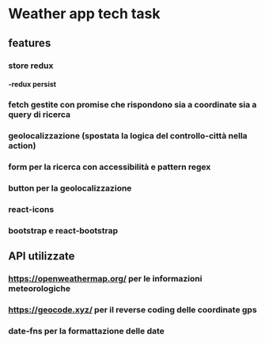 # Weather app tech task

## features

### store redux

#### -redux persist

### fetch gestite con promise che rispondono sia a coordinate sia a query di ricerca

### geolocalizzazione (spostata la logica del controllo-città nella action)

### form per la ricerca con accessibilità e pattern regex

### button per la geolocalizzazione

### react-icons

### bootstrap e react-bootstrap

## API utilizzate

### https://openweathermap.org/ per le informazioni meteorologiche

### https://geocode.xyz/ per il reverse coding delle coordinate gps

### date-fns per la formattazione delle date
